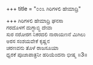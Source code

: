 +++
title = "೦೦೩ ಗಿರಿಗಳಲಿ ಹೇಮಾದ್ರಿ"

+++
ಗಿರಿಗಳಲಿ ಹೇಮಾದ್ರಿ ಘನಸಾ  
ಗರದೊಳಗೆ ದುಗ್ಧಾಬ್ಧಿ ದೇವಾ   
ಸುರ ನರೋರಗ ನಿಕರದಲಿ ನಾರಾಯಣನೆ ಮಿಗಿಲು   
ಅರಸ ಸಂಶಯವೇಕೆ ಕೃಷ್ಣನ  
ಚರಣವನು ತೊಳೆ ರಾಜಸೂಯಾ  
ಧ್ವರಕೆ ಪೂಜಾಪಾತ್ರನೀ ಹರಿಯೆಂದನಾ ಭೀಷ್ಮ     ॥3॥